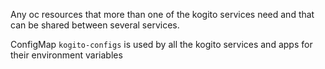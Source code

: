 Any oc resources that more than one of the kogito services need and that can be shared between
several services.

ConfigMap `kogito-configs` is used by all the kogito services and apps for their environment variables
